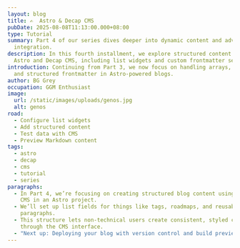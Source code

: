 ```yaml
---
layout: blog
title: ✍️  Astro & Decap CMS
pubDate: 2025-08-08T11:13:00.000+08:00
type: Tutorial
summary: Part 4 of our series dives deeper into dynamic content and advanced CMS
  integration.
description: In this fourth installment, we explore structured content with
  Astro and Decap CMS, including list widgets and custom frontmatter setups.
introduction: Continuing from Part 3, we now focus on handling arrays, images,
  and structured frontmatter in Astro-powered blogs.
author: BG Grey
occupation: GGM Enthusiast
image:
  url: /static/images/uploads/genos.jpg
  alt: genos
road:
  - Configure list widgets
  - Add structured content
  - Test data with CMS
  - Preview Markdown content
tags:
  - astro
  - decap
  - cms
  - tutorial
  - series
paragraphs:
  - In Part 4, we’re focusing on creating structured blog content using Decap
    CMS in an Astro project.
  - We’ll set up list fields for things like tags, roadmaps, and reusable
    paragraphs.
  - This structure lets non-technical users create consistent, styled content
    through the CMS interface.
  - "Next up: Deploying your blog with version control and build previews."
---
```

